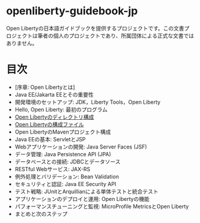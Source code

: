 # openliberty-guidebook-jp
Open Libertyの日本語ガイドブックを提供するプロジェクトです。この文書プロジェクトは筆者の個人のプロジェクトであり、所属団体による正式な文書ではありません。

# 目次


- [序章: Open Libertyとは]
- Java EE/Jakarta EEとその重要性
- 開発環境のセットアップ: JDK，Liberty Tools，Open Liberty
- Hello, Open Liberty: 最初のプログラム
- [Open Libertyのディレクトリ構成](docs/dir.md)
- [Open Libertyの構成ファイル](docs/config.md)
- Open LibertyのMavenプロジェクト構成
- Java EEの基本: ServletとJSP
- Webアプリケーションの開発: Java Server Faces (JSF)
- データ管理: Java Persistence API (JPA)
- データベースとの接続: JDBCとデータソース
- RESTful Webサービス: JAX-RS
- 例外処理とバリデーション: Bean Validation
- セキュリティと認証: Java EE Security API
- テスト戦略: JUnitとArquillianによる単体テストと統合テスト
- アプリケーションのデプロイと運用: Open Libertyの機能
- パフォーマンスチューニングと監視: MicroProfile MetricsとOpen Liberty
- まとめと次のステップ

